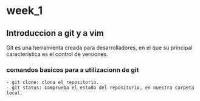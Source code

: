 # week_1

## Introduccion a git y a vim

Git es una herramienta creada para desarrolladores, en el que su principal caracteristica es el control de versiones.

### comandos basicos para a utilizacionn de git

	- git clone: clona el repositorio.
	- git status: Comprueba el estado del repositorio, en nuestra carpeta local.  
